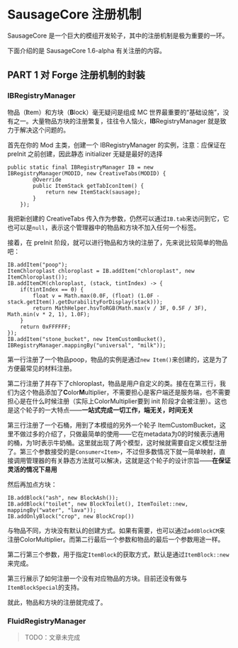 # SausageCore 注册机制

SausageCore 是一个巨大的模组开发轮子，其中的注册机制是极为重要的一环。

下面介绍的是 SausageCore 1.6-alpha 有关注册的内容。

## PART 1 对 Forge 注册机制的封装

### IBRegistryManager

物品（**I**tem）和方块（**B**lock）毫无疑问是组成 MC 世界最重要的“基础设施”，没有之一。大量物品方块的注册繁复，往往令人恼火，**IB**RegistryManager 就是致力于解决这个问题的。

首先在你的 Mod 主类，创建一个 IBRegistryManager 的实例，注意：应保证在 preInit 之前创建，因此静态 initializer 无疑是最好的选择

```
public static final IBRegistryManager IB = new IBRegistryManager(MODID, new CreativeTabs(MODID) {
		@Override
		public ItemStack getTabIconItem() {
			return new ItemStack(sausage);
		}
	});
```

我把新创建的 CreativeTabs 传入作为参数，仍然可以通过`IB.tab`来访问到它，它也可以是`null`，表示这个管理器中的物品和方块不加入任何一个标签。

接着，在 preInit 阶段，就可以进行物品和方块的注册了，先来说比较简单的物品吧：

```
IB.addItem("poop");
ItemChloroplast chloroplast = IB.addItem("chloroplast", new ItemChloroplast());
IB.addItemCM(chloroplast, (stack, tintIndex) -> {
	if(tintIndex == 0) {
		float v = Math.max(0.0F, (float) (1.0F - stack.getItem().getDurabilityForDisplay(stack)));
		return MathHelper.hsvToRGB(Math.max(v / 3F, 0.5F / 3F), Math.min(v * 2, 1), 1.0F);
	}
	return 0xFFFFFF;
});
IB.addItem("stone_bucket", new ItemCustomBucket(), IBRegistryManager.mappingBy("universal", "milk"));
```

第一行注册了一个物品poop，物品的实例是通过`new Item()`来创建的，这是为了方便最常见的材料注册。

第二行注册了并存下了chloroplast，物品是用户自定义的类。接在在第三行，我们为这个物品添加了**C**olor**M**ultiplier，不需要担心是客户端还是服务端，也不需要担心是在什么时候注册（实际上ColorMultiplier要到 init 阶段才会被注册）。这也是这个轮子的一大特点——**一站式完成一切工作，端无关，时间无关**

第三行注册了一个石桶，用到了本模组的另外一个轮子 ItemCustomBucket，这里不做过多的介绍了，只做最简单的使用——它在metadata为0的时候表示通用的桶，为1时表示牛奶桶。这里就出现了两个模型，这时候就需要自定义模型注册了。第三个参数接受的是`Consumer<Item>`，不过但多数情况下就一简单映射，直接调用管理器的有关静态方法就可以解决，这就是这个轮子的设计宗旨——**在保证灵活的情况下易用**

然后再加点方块：

```
IB.addBlock("ash", new BlockAsh());
IB.addBlock("toilet", new BlockToilet(), ItemToilet::new, mappingBy("water", "lava"));
IB.addOnlyBlock("crop", new BlockCrop())
```

与物品不同，方块没有默认的创建方式。如果有需要，也可以通过`addBlockCM`来注册ColorMultiplier。而第二行最后一个参数和物品的最后一个参数用途一样。

第二行第三个参数，用于指定`ItemBlock`的获取方式，默认是通过`ItemBlock::new`来完成。

第三行展示了如何注册一个没有对应物品的方块。目前还没有做与`ItemBlockSpecial`的支持。

就此，物品和方块的注册就完成了。

### FluidRegistryManager



> TODO：文章未完成